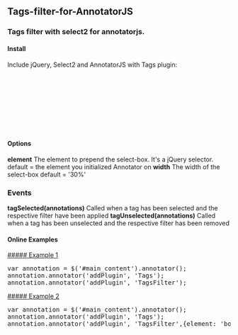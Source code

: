 ## Tags-filter-for-AnnotatorJS
### Tags filter with select2 for annotatorjs.

#### Install

Include jQuery, Select2 and AnnotatorJS with Tags plugin:
<pre>
<script src="https://ajax.googleapis.com/ajax/libs/jquery/3.2.1/jquery.min.js" ></script> 
<link href="https://cdnjs.cloudflare.com/ajax/libs/select2/4.0.3/css/select2.min.css" rel="stylesheet" />
<script src="https://cdnjs.cloudflare.com/ajax/libs/select2/4.0.3/js/select2.min.js"></script>
<script src="https://rawgit.com/Marios-R/Tags-filter-for-AnnotatorJS/master/annotator.1.2.10/annotator.min.js"></script>
<link href="https://rawgit.com/Marios-R/Tags-filter-for-AnnotatorJS/master/annotator.1.2.10/annotator.min.css" rel="stylesheet" />
<script src="https://rawgit.com/Marios-R/Tags-filter-for-AnnotatorJS/master/annotator.1.2.10/annotator.tags.min.js"></script>
<script src="https://rawgit.com/Marios-R/Tags-filter-for-AnnotatorJS/master/src/myFilter.js"></script>
</pre>

#### Options

**element** 
The element to prepend the select-box. It's a jQuery selector. 
default = the element you initialized Annotator on
**width** 
The width of the select-box 
default = '30%'

### Events
**tagSelected(annotations)** 
Called when a tag has been selected and the respective filter have been applied
**tagUnselected(annotations)**
Called when a tag has been unselected and the respective filter has been removed
#### Online Examples

[##### Example 1](https://marios-r.github.io/Tags-filter-for-AnnotatorJS/docs/example1)
<pre>
var annotation = $('#main_content').annotator();
annotation.annotator('addPlugin', 'Tags');
annotation.annotator('addPlugin', 'TagsFilter');
</pre>

[##### Example 2](https://marios-r.github.io/Tags-filter-for-AnnotatorJS/docs/example2)
<pre>
var annotation = $('#main_content').annotator();
annotation.annotator('addPlugin', 'Tags');
annotation.annotator('addPlugin', 'TagsFilter',{element: 'body', width: "500px"; multiple: true});
</pre>


